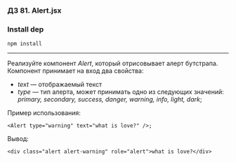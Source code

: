 ### ДЗ 81. Alert.jsx

### Install dep

`npm install`

<hr>

Реализуйте компонент *Alert*, который отрисовывает алерт бутстрапа. Компонент принимает на вход два свойства:

- *text* — отображаемый текст
- *type* — тип алерта, может принимать одно из следующих значений: *primary, secondary, success, danger, warning, info, light, dark*;

Пример использования: 

`<Alert type="warning" text="what is love?" />;`

Вывод: 

`<div class="alert alert-warning" role="alert">what is love?</div>`
